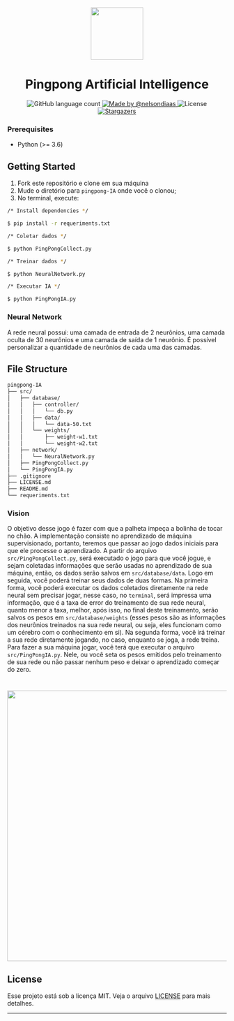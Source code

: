 <h1 align="center">
  <img src="https://user-images.githubusercontent.com/40550247/72228004-81071600-3581-11ea-9972-1cbe906001ed.png" width="120px" />
</h1>

<h1 align="center">
  Pingpong 
Artificial Intelligence 
</h1>

<p align="center">
  <img alt="GitHub language count" src="https://img.shields.io/github/languages/count/nelsondiaas/pingpong-IA?color=%2304D361">

  <a href="https://github.com/nelsondiaas">
    <img alt="Made by @nelsondiaas" src="https://img.shields.io/badge/made%20by-%40nelsondiaas-%2304D361">
  </a>

  <img alt="License" src="https://img.shields.io/badge/license-MIT-%2304D361">

  <a href="https://github.com/nelsondiaas/bookstore-frontend/stargazers">
    <img alt="Stargazers" src="https://img.shields.io/github/stars/nelsondiaas/pingpong-IA?style=social">
  </a>
</p>

### Prerequisites
* Python (>= 3.6)

## Getting Started
1. Fork este repositório e clone em sua máquina
2. Mude o diretório para `pingpong-IA` onde você o clonou;
3. No terminal, execute:

```bash
/* Install dependencies */

$ pip install -r requeriments.txt

/* Coletar dados */

$ python PingPongCollect.py

/* Treinar dados */

$ python NeuralNetwork.py

/* Executar IA */

$ python PingPongIA.py
```

### Neural Network
A rede neural possui: uma camada de entrada de 2 neurônios, uma camada oculta de 30 neurônios e uma camada de saída de 1 neurônio. É possível personalizar a quantidade de neurônios de cada uma das camadas.


## File Structure

```bash
pingpong-IA
├── src/
│   ├── database/
│   │   ├── controller/
│   │   │   └── db.py
│   │   ├── data/
│   │   │   └── data-50.txt
│   │   └── weights/
│   │       ├── weight-w1.txt
│   │       └── weight-w2.txt
│   ├── network/
│   │   └── NeuralNetwork.py
│   ├── PingPongCollect.py
│   └── PingPongIA.py
├── .gitignore
├── LICENSE.md
├── README.md
└── requeriments.txt
```

### Vision
O objetivo desse jogo é fazer com que a palheta impeça a bolinha de tocar no chão. A implementação consiste no aprendizado de máquina supervisionado, portanto, teremos que passar ao jogo dados iniciais para que ele processe o aprendizado. A partir do arquivo ``src/PingPongCollect.py``, será executado o jogo para que você jogue, e sejam coletadas informações que serão usadas no aprendizado de sua máquina, então, os dados serão salvos em ``src/database/data``. Logo em seguida, você poderá treinar seus dados de duas formas. Na primeira forma, você poderá executar os dados coletados diretamente na rede neural sem precisar jogar, nesse caso, no ```terminal```, será impressa uma informação, que é a taxa de error do treinamento de sua rede neural, quanto menor a taxa, melhor, após isso, no final deste treinamento, serão salvos os pesos em ```src/database/weights``` (esses pesos são as informações dos neurônios treinados na sua rede neural, ou seja, eles funcionam como um cérebro com o conhecimento em si). Na segunda forma, você irá treinar a sua rede diretamente jogando, no caso, enquanto se joga, a rede treina. Para fazer a sua máquina jogar, você terá que executar o arquivo ```src/PingPongIA.py```. Nele, ou você seta os pesos emitidos pelo treinamento de sua rede ou não passar nenhum peso e deixar o aprendizado começar do zero.

<h1 align="center">
  <img src="https://user-images.githubusercontent.com/40550247/72673856-684da300-3a4e-11ea-8625-b3e597e4838a.gif" width="923px" height="620px"/>
</h1>

## License

Esse projeto está sob a licença MIT. Veja o arquivo [LICENSE](LICENSE.md) para mais detalhes.

---
